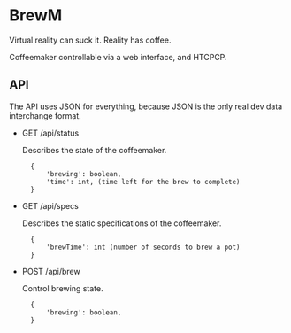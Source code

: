 BrewM
=====

Virtual reality can suck it. Reality has coffee.

Coffeemaker controllable via a web interface, and HTCPCP.

API
-----

The API uses JSON for everything, because JSON is the only real dev data
interchange format.

* GET /api/status

    Describes the state of the coffeemaker.

        {
            'brewing': boolean,
            'time': int, (time left for the brew to complete)
        }

* GET /api/specs

    Describes the static specifications of the coffeemaker.

        {
            'brewTime': int (number of seconds to brew a pot)
        }

* POST /api/brew

    Control brewing state.

        {
            'brewing': boolean,
        }
